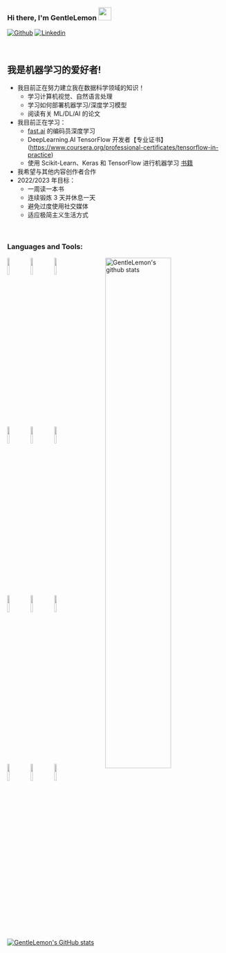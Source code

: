 ### Hi there, I'm GentleLemon <img src="https://raw.githubusercontent.com/iampavangandhi/iampavangandhi/master/gifs/Hi.gif" width="30px">
<!-- Your badges
You can use the website to generate badges: https://shields.io/
-->

[![Github](https://img.shields.io/badge/-Github-333?style=flat&logo=Github&logoColor=white)](https://github.com/GentleLemon)
[![Linkedin](https://img.shields.io/badge/-LinkedIn-blue?style=flat&logo=Linkedin&logoColor=white)](https://www.linkedin.com/in/霄鹏-裴-0b4245187)

&nbsp;
## 我是机器学习的爱好者!

- 我目前正在努力建立我在数据科学领域的知识！
  - 学习计算机视觉、自然语言处理
  - 学习如何部署机器学习/深度学习模型
  - 阅读有关 ML/DL/AI 的论文
- 我目前正在学习：
  - [fast.ai](http://course.fast.ai) 的编码员深度学习
  - DeepLearning.AI TensorFlow 开发者【专业证书】(https://www.coursera.org/professional-certificates/tensorflow-in-practice)
  - 使用 Scikit-Learn、Keras 和 TensorFlow 进行机器学习 [书籍](https://www.oreilly.com/library/view/hands-on-machine-learning/9781492032632/)
- 我希望与其他内容创作者合作
- 2022/2023 年目标：
  - 一周读一本书 
  - 连续锻炼 3 天并休息一天 
  - 避免过度使用社交媒体 
  - 适应极简主义生活方式
<br />

### Languages and Tools:

<!-- Your github readme stats
You can use this api: https://github.com/anuraghazra/github-readme-stats
-->
<p>
    <img width="55%" align="right" alt="GentleLemon's github stats" src="https://github-readme-stats.vercel.app/api?username=GentleLemon&show_icons=true&hide_border=true"/>

  <!-- Your languages and tools. Be careful with the alignment. 
  You can use this sites to get logos: https://www.vectorlogo.zone or https://simpleicons.org/
  -->
  <code><img width="10%" src="https://www.vectorlogo.zone/logos/python/python-ar21.svg"></code>
  <code><img width="10%" src="https://www.vectorlogo.zone/logos/numpy/numpy-ar21.svg"></code>
  <code><img width="10%" src="https://www.vectorlogo.zone/logos/pytorch/pytorch-ar21.svg"></code>
  <br />
  <code><img width="10%" src="https://www.vectorlogo.zone/logos/tensorflow/tensorflow-ar21.svg"></code>
  <code><img width="10%" src="https://www.vectorlogo.zone/logos/jupyter/jupyter-ar21.svg"></code>
  <code><img width="10%" src="https://www.vectorlogo.zone/logos/json/json-ar21.svg"></code>
  <br />
  <code><img width="10%" src="https://www.vectorlogo.zone/logos/mysql/mysql-ar21.svg"></code>
  <code><img width="10%" src="https://www.vectorlogo.zone/logos/google_cloud/google_cloud-ar21.svg"></code>
  <code><img width="10%" src="https://www.vectorlogo.zone/logos/docker/docker-ar21.svg"></code>
  <br />
  <code><img width="10%" src="https://www.vectorlogo.zone/logos/git-scm/git-scm-ar21.svg"></code>
  <code><img width="10%" src="https://www.vectorlogo.zone/logos/github/github-ar21.svg"></code>
  <code><img width="10%" src="https://www.vectorlogo.zone/logos/visualstudio_code/visualstudio_code-ar21.svg"></code>
  
  [![GentleLemon's GitHub stats](https://github-readme-stats.vercel.app/api?username=GentleLemon)](https://github.com/anuraghazra/github-readme-stats)


</p>

